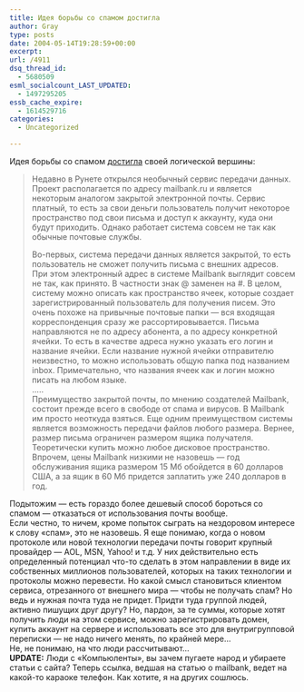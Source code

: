```yaml
---
title: Идея борьбы со спамом достигла
author: Gray
type: posts
date: 2004-05-14T19:28:59+00:00
excerpt:
url: /4911
dsq_thread_id:
  - 5680509
esml_socialcount_LAST_UPDATED:
  - 1497295205
essb_cache_expire:
  - 1614529716
categories:
  - Uncategorized

---
```








Идея борьбы со спамом <a href="http://internet.ru/index.php?itemid=9442" target="_blank">достигла</a> своей логической вершины:

> Недавно в Рунете открылся необычный сервис передачи данных. Проект располагается по адресу mailbank.ru и является некоторым аналогом закрытой электронной почты. Сервис платный, то есть за свои деньги пользователь получит некоторое пространство под свои письма и доступ к аккаунту, куда они будут приходить. Однако работает система совсем не так как обычные почтовые службы.
> 
> Во-первых, система передачи данных является закрытой, то есть пользователь не сможет получить письма с внешних адресов. При этом электронный адрес в системе Mailbank выглядит совсем не так, как принято. В частности знак @ заменен на #. В целом, систему можно описать как пространство ячеек, которые создает зарегистрированный пользователь для получения писем. Это очень похоже на привычные почтовые папки &#8212; вся входящая корреспонденция сразу же рассортировывается. Письма направляются не по адресу абонента, а по адресу конкретной ячейки. То есть в качестве адреса нужно указать его логин и название ячейки. Если название нужной ячейки отправителю неизвестно, то можно использовать общую папка под названием inbox. Примечательно, что названия ячеек как и логин можно писать на любом языке.  
> &#8230;..  
> Преимущество закрытой почты, по мнению создателей Mailbank, состоит прежде всего в свободе от спама и вирусов. В Mailbank им просто неоткуда взяться. Еще одним преимуществом системы является возможность передачи файлов любого размера. Вернее, размер письма ограничен размером ящика получателя. Теоретически купить можно любое дисковое пространство. Впрочем, цены Mailbank низкими не назовешь &#8212; год обслуживания ящика размером 15 Мб обойдется в 60 долларов США, а за ящик в 60 Мб придется заплатить уже 240 долларов в год.

Подытожим &#8212; есть гораздо более дешевый способ бороться со спамом &#8212; отказаться от использования почты вообще.  
Если честно, то ничем, кроме попыток сыграть на нездоровом интересе к слову &#171;спам&#187;, это не назовешь. Я еще понимаю, когда о новом протоколе или новой технологии передачи почты говорит крупный провайдер &#8212; AOL, MSN, Yahoo! и т.д. У них действительно есть определенный потенциал что-то сделать в этом направлении в виде их собственных миллионов пользователей, которых на таких технологии и протоколы можно перевести. Но какой смысл становиться клиентом сервиса, отрезанного от внешнего мира &#8212; чтобы не получать спам? Но ведь и нужная почта туда не придет. Придти туда группой людей, активно пишущих друг другу? Но, пардон, за те суммы, которые хотят получить люди на этом сервисе, можно зарегистрировать домен, купить аккаунт на сервере и использовать все это для внутригрупповой переписки &#8212; не надо ничего менять, по крайней мере&#8230;  
Не, не понимаю, на что люди рассчитывают&#8230;  
**UPDATE:** Люди с &#171;Компьюленты&#187;, вы зачем пугаете народ и убираете статьи с сайта? Теперь ссылка, ведшая на статью о mailbank, ведет на какой-то караоке телефон. Как хотите, я на других сошлюсь.